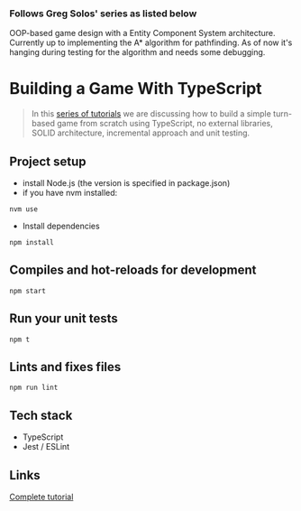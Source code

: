 ### Follows Greg Solos' series as listed below
OOP-based game design with a Entity Component System architecture. Currently up to implementing the A* algorithm for pathfinding. As of now it's hanging during testing for the algorithm and needs some debugging.


# Building a Game With TypeScript
> In this [series of tutorials](https://medium.com/@gregsolo/gamedev-patterns-and-algorithms-in-action-with-typescript-d29b913858e) we are discussing how to build a simple turn-based game from scratch using TypeScript, no external libraries, SOLID architecture, incremental approach and unit testing.

## Project setup
- install Node.js (the version is specified in package.json)
- if you have nvm installed: 
```
nvm use
```
- Install dependencies
```
npm install
```

## Compiles and hot-reloads for development
```
npm start
```

## Run your unit tests
```
npm t
```
## Lints and fixes files
```
npm run lint
```

## Tech stack
- TypeScript 
- Jest / ESLint

## Links
[Complete tutorial](https://medium.com/@gregsolo/gamedev-patterns-and-algorithms-in-action-with-typescript-d29b913858e)
